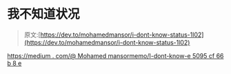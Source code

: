 # 我不知道状况

> 原文:[https://dev.to/mohamedmansor/i-dont-know-status-1l02](https://dev.to/mohamedmansor/i-dont-know-status-1l02)

[https://medium . com/@ Mohamed mansormemo/I-dont-know-e 5095 cf 66 b 8 e](https://medium.com/@mohamedmansormemo/i-dont-know-e5095cf66b8e)